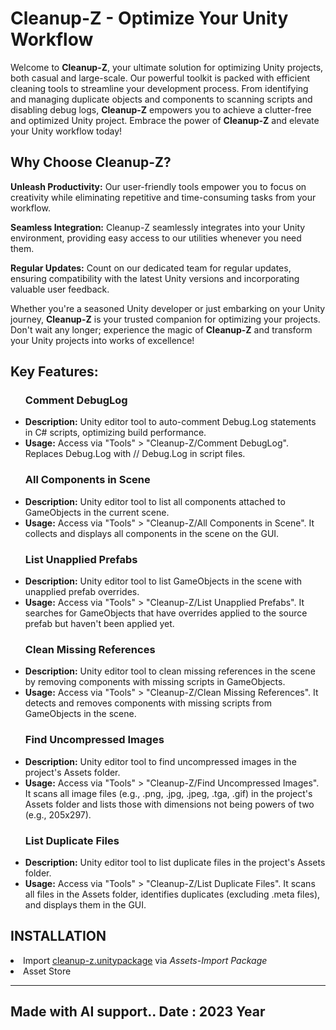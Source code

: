 <h1><strong>Cleanup-Z - Optimize Your Unity Workflow</strong></h1>

<p>Welcome to <strong>Cleanup-Z</strong>, your ultimate solution for optimizing Unity projects, both casual and large-scale. Our powerful toolkit is packed with efficient cleaning tools to streamline your development process. From identifying and managing duplicate objects and components to scanning scripts and disabling debug logs, <strong>Cleanup-Z</strong> empowers you to achieve a clutter-free and optimized Unity project. Embrace the power of <strong>Cleanup-Z</strong> and elevate your Unity workflow today!</p>

<h2>Why Choose Cleanup-Z?</h2>

<p><strong>Unleash Productivity:</strong> Our user-friendly tools empower you to focus on creativity while eliminating repetitive and time-consuming tasks from your workflow.</p>
<p><strong>Seamless Integration:</strong> Cleanup-Z seamlessly integrates into your Unity environment, providing easy access to our utilities whenever you need them.</p>
<p><strong>Regular Updates:</strong> Count on our dedicated team for regular updates, ensuring compatibility with the latest Unity versions and incorporating valuable user feedback.</p>
<p>Whether you're a seasoned Unity developer or just embarking on your Unity journey, <strong>Cleanup-Z</strong> is your trusted companion for optimizing your projects. Don't wait any longer; experience the magic of <strong>Cleanup-Z</strong> and transform your Unity projects into works of excellence!</p>

<h2>Key Features:</h2>

<ul>
<h3>Comment DebugLog</h3>
    <li><strong>Description:</strong> Unity editor tool to auto-comment Debug.Log statements in C# scripts, optimizing build performance.
    <li><strong>Usage:</strong> Access via "Tools" > "Cleanup-Z/Comment DebugLog". Replaces Debug.Log with // Debug.Log in script files.
</ul>

<ul>
<h3>All Components in Scene</h3>
    <li><strong>Description:</strong> Unity editor tool to list all components attached to GameObjects in the current scene.</li>
    <li><strong>Usage:</strong> Access via "Tools" > "Cleanup-Z/All Components in Scene". It collects and displays all components in the scene on the GUI.</li>
</ul>

<ul>
<h3>List Unapplied Prefabs</h3>
    <li><strong>Description:</strong> Unity editor tool to list GameObjects in the scene with unapplied prefab overrides.</li>
    <li><strong>Usage:</strong> Access via "Tools" > "Cleanup-Z/List Unapplied Prefabs". It searches for GameObjects that have overrides applied to the source prefab but haven't been applied yet.</li>
</ul>

<ul>
<h3>Clean Missing References</h3>
    <li><strong>Description:</strong> Unity editor tool to clean missing references in the scene by removing components with missing scripts in GameObjects.</li>
    <li><strong>Usage:</strong> Access via "Tools" > "Cleanup-Z/Clean Missing References". It detects and removes components with missing scripts from GameObjects in the scene.</li>
</ul>

<ul>
<h3>Find Uncompressed Images</h3>
    <li><strong>Description:</strong> Unity editor tool to find uncompressed images in the project's Assets folder.</li>
    <li><strong>Usage:</strong> Access via "Tools" > "Cleanup-Z/Find Uncompressed Images". It scans all image files (e.g., .png, .jpg, .jpeg, .tga, .gif) in the project's Assets folder and lists those with dimensions not being powers of two (e.g., 205x297).</li>
</ul>

<ul>
<h3>List Duplicate Files</h3>
    <li><strong>Description:</strong> Unity editor tool to list duplicate files in the project's Assets folder.</li>
    <li><strong>Usage:</strong> Access via "Tools" > "Cleanup-Z/List Duplicate Files". It scans all files in the Assets folder, identifies duplicates (excluding .meta files), and displays them in the GUI.</li>
</ul>

<h2>INSTALLATION</h2>
<li>Import <a href="https://github.com/TolgaGame/Cleanup-Z/releases">cleanup-z.unitypackage</a> via <em>Assets-Import Package</em></li>
<li>Asset Store</em></li>

------------------------------------------
<h2> Made with AI support..  Date : 2023 Year </h2>
